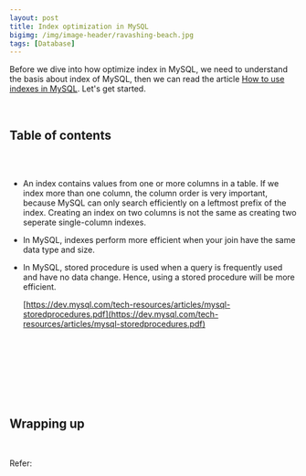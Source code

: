 ```yaml
---
layout: post
title: Index optimization in MySQL
bigimg: /img/image-header/ravashing-beach.jpg
tags: [Database]
---
```


Before we dive into how optimize index in MySQL, we need to understand the basis about index of MySQL, then we can read the article [How to use indexes in MySQL](https://ducmanhphan.github.io/2020-04-18-How-to-use-indexes-in-MySQL/). Let's get started.

<br>

## Table of contents





<br>

## 

- An index contains values from one or more columns in a table. If we index more than one column, the column order is very important, because MySQL can only search efficiently on a leftmost prefix of the index. Creating an index on two columns is not the same as creating two seperate single-column indexes.

- In MySQL, indexes perform more efficient when your join have the same data type and size.

- In MySQL, stored procedure is used when a query is frequently used and have no data change. Hence, using a stored procedure will be more efficient.

    [https://dev.mysql.com/tech-resources/articles/mysql-storedprocedures.pdf](https://dev.mysql.com/tech-resources/articles/mysql-storedprocedures.pdf)

<br>

## 






<br>

## 





<br>

## Wrapping up




<br>

Refer:

